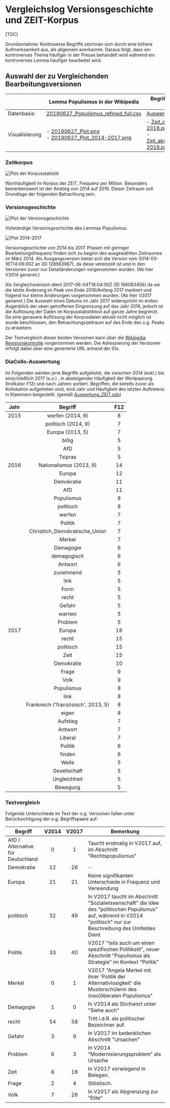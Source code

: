 # Vergleichslog Versionsgeschichte und ZEIT-Korpus

[TOC]

Grundannahme: Kontroverse Begriffe zeichnen sich durch eine höhere Aufmerksamkeit aus, als allgemein anerkannte. Daraus folgt, dass ein kontroverses Thema häufiger in der Presse behandelt wird während ein kontroverses Lemma häufiger bearbeitet wird.

## Auswahl der zu Vergleichenden Bearbeitungsversionen

|                | Lemma Populismus in der Wikipedia                            | Begriff "Populismus" im ZEIT-Korpus                          |
| -------------- | ------------------------------------------------------------ | ------------------------------------------------------------ |
| Datenbasis     | [20190627_Populismus_refined_full.csv](/div/20190627_Populismus_refined_full.csv) | [Auswertung_ZEIT.ods](/div/Auswertung_ZEIT.ods)              |
| Visualisierung | - [20190627_Plot.png](/draft/20190627_Plot.png) <br />- [20190627_Plot_2014-2017.png](/draft/20190627_Plot_2014-2017.png) | - [Zeit_data+class_2000-2018.png](../draft/Zeit_data+class_2000-2018.png) <br />- [Zeit_absolute_values_2000-2018.png](../draft/Zeit_absolute_values_2000-2018.png) |

### Zeitkorpus

![Plot der Korpusstatistik](../draft/Zeit_data+class_2000-2018.png)

Worthäufigkeit im Korpus der ZEIT, Frequenz per Million. Besonders bemerkenswert ist der Anstieg von 2014 auf 2016. Dieser Zeitraum soll Grundlage der folgenden Betrachtung sein.

### Versionsgeschichte 

![Plot der Versionsgeschichte](../draft/20190627_Plot.png)

Vollständige Versionsgeschichte des Lemmas *Populismus*.

![Plot 2014-2017](../draft/20190627_Plot_2014-2017.png)

Versionsgeschichte von 2014 bis 2017. Phasen mit geringer Bearbeitungsfrequenz finden sich zu beginn des ausgewählten Zeitraumes im März 2014. Als Ausgangsversion bietet sich die Version vom 2014-03-16T14:09:00Z an (ID 128563967), da diese vereinzelt ist und in den Versionen zuvor nur Detailänderungen vorgenommen wurden. (Ab hier V2014 genannt.)

Als Vergleichsversion dient 2017-06-04T18:04:00Z (ID 166083456) da sie die letzte Änderung im Peak von Ende 2016/Anfang 2017 markiert und folgend nur kleine Änderungen vorgenommen wurden. (Ab hier V2017 genannt.) Die Auswahl eines Datums im Jahr 2017 widerspricht im ersten Augenblick der oben getroffenen Eingrenzung auf das Jahr 2016, jedoch ist die Auflösung der Daten im Korpusstatistiktool auf ganze Jahre begrenzt. Da eine genauere Auflösung der Korpusdaten aktuell nicht möglich ist wurde beschlossen, den Betrachtungszeitraum auf das Ende des o.g. Peaks zu erweitern.

Der Textvergleich dieser beiden Versionen kann über die [Wikipedia Revisionskontrolle](https://de.wikipedia.org/w/index.php?title=Populismus&type=revision&diff=166083456&oldid=128563967) vorgenommen werden. Die Adressierung der Versionen erfolgt dabei über eine generierte URL anhand der IDs.

### DiaCollo-Auswertung

Im Folgenden werden jene Begriffe aufgelistet, die zwischen 2014 (exkl.) bis einschließlich 2017 (s.o.) , in absteigender Häufigkeit der Wortpaarung (Indikator F12) und nach Jahren sortiert. Begriffen, die bereits zuvor als Kollokation aufgetreten sind, sind Jahr und Häufigkeit des letzten Auftretens in Klammern beigestellt. (gemäß [Auswertung_ZEIT.ods](/div/Auswertung_ZEIT.ods)) 

| Jahr |               Begriff               | F12  |
| :--: | :---------------------------------: | :--: |
| 2015 |          werfen (2014, 9)           |  8   |
|      |         politisch (2014, 9)         |  7   |
|      |          Europa (2013, 5)           |  7   |
|      |               billig                |  5   |
|      |                 AfD                 |  5   |
|      |               Tsipras               |  5   |
| 2016 |       Nationalismus (2013, 9)       |  14  |
|      |               Europa                |  12  |
|      |             Demokratie              |  11  |
|      |                 AfD                 |  11  |
|      |             Populismus              |  8   |
|      |              politisch              |  8   |
|      |               werfen                |  7   |
|      |               Politik               |  7   |
|      |   Christlich_Demokratische_Union    |  7   |
|      |               Merkel                |  7   |
|      |              Demagogie              |  6   |
|      |             demagogisch             |  6   |
|      |               Antwort               |  6   |
|      |              zunehmend              |  5   |
|      |                link                 |  5   |
|      |                Form                 |  5   |
|      |                recht                |  5   |
|      |               Gefahr                |  5   |
|      |               warnen                |  5   |
|      |               Problem               |  5   |
| 2017 |               Europa                |  18  |
|      |                recht                |  15  |
|      |              politisch              |  15  |
|      |                Zeit                 |  15  |
|      |             Demokratie              |  10  |
|      |                Frage                |  9   |
|      |                Volk                 |  9   |
|      |             Populismus              |  8   |
|      |                link                 |  8   |
|      | Frankreich ('französisch', 2013, 5) |  8   |
|      |                eigen                |  8   |
|      |              Aufstieg               |  7   |
|      |               Antwort               |  7   |
|      |               Liberal               |  7   |
|      |               Politik               |  6   |
|      |               finden                |  6   |
|      |                Welle                |  5   |
|      |            Gesellschaft             |  5   |
|      |            Ungleichheit             |  5   |
|      |              Bewegung               |  5   |

### Textvergleich

Folgende Unterschiede im Text der o.g. Versionen fallen unter Berücksichtigung der o.g. Begriffspaare auf:

| Begriff                           | V2014 | V2017 | Bemerkung                                                    |
| --------------------------------- | :---: | :---: | ------------------------------------------------------------ |
| AfD / Alternative für Deutschland |   0   |   1   | Taucht erstmalig in V2017 auf, im Abschnitt "Rechtspopulismus" |
| Demokratie                        |  12   |  26   | -                                                            |
| Europa                            |  21   |  21   | Keine signifikanten Unterschiede in Frequenz und Verwendung  |
| politisch                         |  32   |  49   | In V2017 taucht im Abschnitt "Sozialwissenschaft" die Idee des "politischen Populismus" auf, während in V2014 "politisch" nur zur Beschreibung des Umfeldes Dient |
| Politik                           |  33   |  40   | V2017 "teils auch um einen spezifischen Politikstil", neuer Abschnitt "Populismus als Strategie" im Kontext "Politik" |
| Merkel                            |   0   |   1   | V2017 "Angela Merkel mit ihrer 'Politik der Alternativlosigkeit' die Musterschülerin des (neo)liberalen Populismus" |
| Demagogie                         |   1   |   0   | In V2014 als Stichwort unter "Siehe auch"                    |
| recht                             |  54   |  58   | Tritt i.d.R. als politischer Bezeichner auf.                 |
| Gefahr                            |   3   |   9   | In V2017 im bedenklichen Abschnitt "Ursachen"                |
| Problem                           |   6   |   3   | In V2014 "Modernisierungsproblem" als Ursache                |
| Zeit                              |   8   |  16   | In V2017 vorwiegend in Belegen.                              |
| Frage                             |   2   |   4   | Stilistisch.                                                 |
| Volk                              |   7   |  28   | In V2017 als Abgrenzung zur "Elite"                          |
